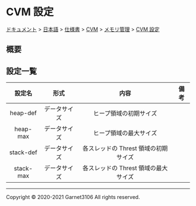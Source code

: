 # CVM 設定

[ドキュメント](../../../../../index.md) > [日本語](../../../../index.md) > [仕様書](../../../index.md) > [CVM](../../index.md) > [メモリ管理](../index.md) > [CVM 設定](./index.md)

## 概要

## 設定一覧

|設定名|形式|内容|備考|
|:-:|:-:|:-:|:-:|
|heap-def|データサイズ|ヒープ領域の初期サイズ||
|heap-max|データサイズ|ヒープ領域の最大サイズ||
|stack-def|データサイズ|各スレッドの Threst 領域の初期サイズ||
|stack-max|データサイズ|各スレッドの Threst 領域の最大サイズ||

---

Copyright © 2020-2021 Garnet3106 All rights reserved.
